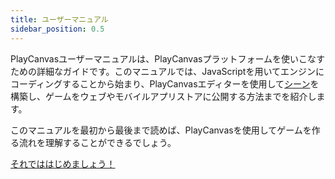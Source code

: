 ```yaml
---
title: ユーザーマニュアル
sidebar_position: 0.5
---
```


PlayCanvasユーザーマニュアルは、PlayCanvasプラットフォームを使いこなすための詳細なガイドです。このマニュアルでは、JavaScriptを用いてエンジンにコーディングすることから始まり、PlayCanvasエディターを使用して[シーン][1]を構築し、ゲームをウェブやモバイルアプリストアに公開する方法までを紹介します。

このマニュアルを最初から最後まで読めば、PlayCanvasを使用してゲームを作る流れを理解することができるでしょう。

[それでははじめましょう！][2]

[1]: /user-manual/glossary#scene
[2]: /user-manual/introduction
